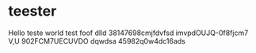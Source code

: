 # teester

Hello teste
world
test
foof dlld
38147698cmjfdvfsd
imvpdOUJQ-0f8fjcm7
V,U 902FCM7UECUVDO
dqwdsa 45982q0w4dc16ads
